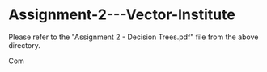 # Assignment-2---Vector-Institute

Please refer to the "Assignment 2 - Decision Trees.pdf" file from the above directory.

Com
